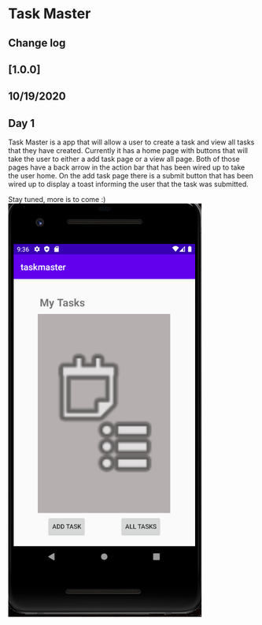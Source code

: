 # Task Master
## Change log
## [1.0.0]
## 10/19/2020
## Day 1
Task Master is a app that will allow a user to create a task and view all tasks that they have
created.
Currently it has a home page with buttons that will take the user to either a add task page or a
view all page. Both of those pages have a back arrow in the action bar that has been wired up to
take the user home. On the add task page there is a submit button that has been wired up to display
a toast informing the user that the task was submitted.

Stay tuned, more is to come :)
![Screenshot of day one home page](screenshots/lab26Screenshot.PNG)
